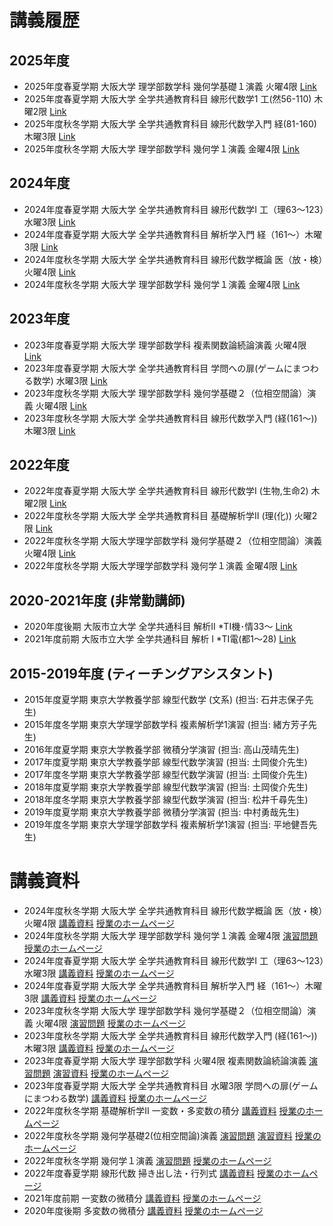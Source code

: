 
# **講義履歴**

## **2025年度**
- 2025年度春夏学期 大阪大学 理学部数学科 幾何学基礎１演義 火曜4限 [Link](https://masataka123.github.io/2025_summer_set_theory/)
- 2025年度春夏学期 大阪大学 全学共通教育科目 線形代数学1 工(然56-110) 木曜2限 [Link](https://masataka123.github.io/2025_summer_linear_algebra/)
- 2025年度秋冬学期 大阪大学 全学共通教育科目 線形代数学入門 経(81-160)木曜3限 [Link](https://masataka123.github.io/2025_winter_linear_algebra/)
- 2025年度秋冬学期 大阪大学 理学部数学科 幾何学１演義 金曜4限 [Link](https://masataka123.github.io/2025_winter_geometry1/)


## **2024年度**
- 2024年度春夏学期 大阪大学 全学共通教育科目 線形代数学I 	工（理63〜123）水曜3限 [Link](https://masataka123.github.io/2024_summer_linear_algebra/)
- 2024年度春夏学期 大阪大学 全学共通教育科目 解析学入門 経（161〜）木曜3限 [Link](https://masataka123.github.io/2024_summer_calculus/)
- 2024年度秋冬学期 大阪大学 全学共通教育科目 線形代数学概論 医（放・検）火曜4限 [Link](https://masataka123.github.io/2024_winter_linear_algebra/)
- 2024年度秋冬学期 大阪大学 理学部数学科 幾何学１演義 金曜4限 [Link](https://masataka123.github.io/2024_winter_geometry1/)

## **2023年度**
- 2023年度春夏学期 大阪大学 理学部数学科  複素関数論続論演義 火曜4限 [Link](https://masataka123.github.io/2023_summer_complex/)
- 2023年度春夏学期 大阪大学 全学共通教育科目 学問への扉(ゲームにまつわる数学) 水曜3限  [Link](https://masataka123.github.io/2023_summer_game/)
- 2023年度秋冬学期 大阪大学 理学部数学科 幾何学基礎２（位相空間論）演義 火曜4限 [Link](https://masataka123.github.io/2023_winter_generaltopology/)
- 2023年度秋冬学期 大阪大学 全学共通教育科目 線形代数学入門 (経(161〜)) 木曜3限 [Link](https://masataka123.github.io/2023_winter_linearalgebra/)


## **2022年度**
- 2022年度春夏学期 大阪大学 全学共通教育科目 線形代数学I (生物,生命2) 木曜2限 [Link](https://masataka123.github.io/2022_summer_LA/)
- 2022年度秋冬学期 大阪大学 全学共通教育科目 基礎解析学II (理(化)) 火曜2限 [Link](https://masataka123.github.io/2022_winter_int/)
- 2022年度秋冬学期 大阪大学理学部数学科 幾何学基礎２（位相空間論）演義 火曜4限 [Link](https://masataka123.github.io/2022_winter_generaltopology/)
- 2022年度秋冬学期 大阪大学理学部数学科 幾何学１演義  金曜4限  [Link](https://masataka123.github.io/2022_winter_stokes/)

## **2020-2021年度 (非常勤講師)**
- 2020年度後期 大阪市立大学  全学共通科目 解析Ⅱ *TⅠ機･情33～ [Link](https://github.com/masataka123/class/tree/master/2020_autumn)
- 2021年度前期 大阪市立大学  全学共通科目 解析 I *TⅠ電(都1～28) [Link](https://github.com/masataka123/2021_summer)

## **2015-2019年度 (ティーチングアシスタント)**
- 2015年度夏学期 東京大学教養学部 線型代数学 (文系) 
(担当: 石井志保子先生)
- 2015年度冬学期 東京大学理学部数学科 複素解析学1演習 
(担当: 緒方芳子先生)
- 2016年度夏学期 東京大学教養学部 微積分学演習
(担当: 高山茂晴先生)
- 2017年度夏学期 東京大学教養学部 線型代数学演習
(担当: 土岡俊介先生) 
- 2017年度冬学期 東京大学教養学部 線型代数学演習
(担当: 土岡俊介先生) 
- 2018年度夏学期 東京大学教養学部 線型代数学演習
(担当: 土岡俊介先生) 
- 2018年度冬学期 東京大学教養学部 線型代数学演習
(担当: 松井千尋先生) 
- 2019年度夏学期 東京大学教養学部 微積分学演習
(担当: 中村勇哉先生) 
- 2019年度冬学期 東京大学理学部数学科 複素解析学1演習
(担当: 平地健吾先生) 

# **講義資料**
- 2024年度秋冬学期 大阪大学 全学共通教育科目 線形代数学概論 医（放・検）火曜4限 [講義資料](https://masataka123.github.io/2024_winter_linear_algebra/material/0_線形代数_2024.pdf) [授業のホームページ](https://masataka123.github.io/2024_winter_linear_algebra/)
- 2024年度秋冬学期 大阪大学 理学部数学科 幾何学１演義 金曜4限 [演習問題](https://masataka123.github.io/2024_winter_geometry1/material/0_幾何学1問題集.pdf)  [授業のホームページ](https://masataka123.github.io/2024_winter_geometry1/)
- 2024年度春夏学期 大阪大学 全学共通教育科目 線形代数学I 	工（理63〜123）水曜3限 [講義資料](https://masataka123.github.io/2024_summer_linear_algebra/material/0_線形代数_2024.pdf) [授業のホームページ](https://masataka123.github.io/2024_summer_linear_algebra/)
- 2024年度春夏学期 大阪大学 全学共通教育科目 解析学入門 経（161〜）木曜3限 [講義資料](https://masataka123.github.io/2024_summer_calculus/material/0_解析学_2024.pdf) [授業のホームページ](https://masataka123.github.io/2024_summer_calculus/)
- 2023年度秋冬学期 大阪大学 理学部数学科 幾何学基礎２（位相空間論）演義 火曜4限 [演習問題](https://masataka123.github.io/blog3/lecture/2023_集合と位相問題集.pdf) [授業のホームページ](https://masataka123.github.io/2023_winter_generaltopology/)
- 2023年度秋冬学期 大阪大学 全学共通教育科目 線形代数学入門 (経(161〜)) 木曜3限 [講義資料](https://masataka123.github.io/blog3/lecture/2023_線形代数.pdf) [授業のホームページ](https://masataka123.github.io/2023_winter_linearalgebra/)
- 2023年度春夏学期 大阪大学 理学部数学科 火曜4限 複素関数論続論演義 [演習問題](https://masataka123.github.io/blog3/lecture/2023_複素解析続論_演習問題.pdf) [演習資料](https://masataka123.github.io/blog3/lecture/2023_複素解析ノート.pdf) [授業のホームページ](https://masataka123.github.io/2023_summer_complex/)
- 2023年度春夏学期 大阪大学 全学共通教育科目 水曜3限 学問への扉(ゲームにまつわる数学)  [講義資料](https://masataka123.github.io/blog3/lecture/2023_学問の扉資料.pdf) [授業のホームページ](https://masataka123.github.io/2023_summer_game/)
- 2022年度秋冬学期 基礎解析学II 一変数・多変数の積分 [講義資料](https://masataka123.github.io/blog3/lecture/2022_一変数多変数積分.pdf) [授業のホームページ](https://masataka123.github.io/2022_winter_int/)
- 2022年度秋冬学期 幾何学基礎2(位相空間論)演義 [演習問題](https://masataka123.github.io/blog3/lecture/2022_集合と位相問題集.pdf) [演習資料](https://masataka123.github.io/blog3/lecture/2022_集合と位相まとめ.pdf) [授業のホームページ](https://masataka123.github.io/2022_winter_generaltopology/)
- 2022年度秋冬学期 幾何学１演義  [演習問題](https://masataka123.github.io/blog3/lecture/2022_幾何学1問題集.pdf)  [授業のホームページ](https://masataka123.github.io/2022_winter_stokes/)
- 2022年度春夏学期 線形代数 掃き出し法・行列式 [講義資料](https://masataka123.github.io/blog3/lecture/2022_線形代数掃き出し法.pdf) [授業のホームページ](https://masataka123.github.io/2022_summer_LA/)
- 2021年度前期 一変数の微積分 [講義資料](https://masataka123.github.io/blog3/lecture/2021_一変数の微分積分.pdf) [授業のホームページ](https://github.com/masataka123/2021_summer)
- 2020年度後期 多変数の微積分 [講義資料](https://masataka123.github.io/blog3/lecture/2020_多変数の微分積分.pdf) [授業のホームページ](https://github.com/masataka123/class/tree/master/2020_autumn)

